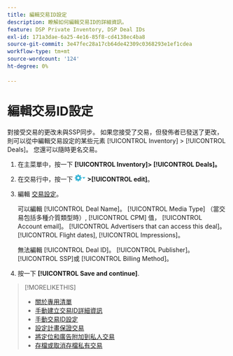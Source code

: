```yaml
---
title: 編輯交易ID設定
description: 瞭解如何編輯交易ID的詳細資訊。
feature: DSP Private Inventory, DSP Deal IDs
exl-id: 171a3dae-6a25-4e16-85f8-cd4138ec4ba8
source-git-commit: 3e47fec28a17cb64de42309c0368293e1ef1cdea
workflow-type: tm+mt
source-wordcount: '124'
ht-degree: 0%

---
```


# 編輯交易ID設定

對接受交易的更改未與SSP同步。 如果您接受了交易，但發佈者已發送了更改，則可以從中編輯交易設定的某些元素 [!UICONTROL Inventory] > [!UICONTROL Deals]。 您還可以隨時更名交易。

1. 在主菜單中，按一下 **[!UICONTROL Inventory]> [!UICONTROL Deals]。**

1. 在交易行中，按一下  ![「選項」菜單](/help/dsp/assets/options-menu.png) **>[!UICONTROL edit]**。

1. 編輯 [交易設定](deal-id-settings.md)。

   可以編輯 [!UICONTROL Deal Name]。 [!UICONTROL Media Type] （當交易包括多種介質類型時）, [!UICONTROL CPM] 值， [!UICONTROL Account email]。 [!UICONTROL Advertisers that can access this deal]。 [!UICONTROL Flight dates], [!UICONTROL Impressions]。

   無法編輯 [!UICONTROL Deal ID]。 [!UICONTROL Publisher]。 [!UICONTROL SSP]或 [!UICONTROL Billing Method]。

1. 按一下 **[!UICONTROL Save and continue]**.

>[!MORELIKETHIS]
>
>* [關於專用清單](private-inventory-about.md)
>* [手動建立交易ID詳細資訊](deal-id-create.md)
>* [手動交易ID設定](deal-id-settings.md)
>* [設定計畫保證交易](programmatic-guaranteed-set-up.md)
>* [將定位和廣告附加到私人交易](/help/dsp/inventory/deal-id-attach-placements.md)
>* [存檔或取消存檔私有交易](/help/dsp/inventory/private-deal-archive-unarchive.md)

